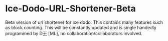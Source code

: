 # Ice-Dodo-URL-Shortener-Beta
Beta version of url shortener for ice dodo. This contains many features such as block counting. This will be constantly updated and is single handedly programmed by D王 [ML], no collaboration/collaborators involved.
